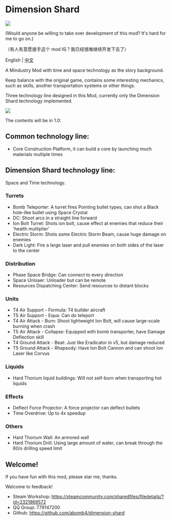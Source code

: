 # Dimension Shard
![](ad/logo.png)

(Would anyone be willing to take over development of this mod? It's hard for me to go on.)

（有人有意愿接手这个 mod 吗？我已经很难继续开发下去了）

English | [中文](README_cn.md)

A Mindustry Mod with time and space technology as the story background.

Keep balance with the original game, contains some interesting mechanics,
such as skills, another transportation systems or other things.

Three technology line designed in this Mod, currently only the Dimension Shard technology implemented.

![](ad/steam1.png)

The contents will be in 1.0:
## Common technology line:
- Core Construction Platform, it can build a core by launching much materials multiple times

## Dimension Shard technology line:
Space and Time technology.

### Turrets
- Bomb Teleporter: A turret fires Pointing bullet types, can shot a Black hole-like bullet using Space Crystal
- DC: Shoot arcs in a straight line forward
- Ion Bolt Turret: Shots ion bolt, cause effect at enemies that reduce their 'health multiplier'
- Electric Storm: Shots some Electric Storm Beam, cause huge damage on enemies
- Dark Light: Fire a large laser and pull enemies on both sides of the laser to the center

### Distribution
- Phase Space Bridge: Can connect to every direction
- Space Unloaer: Unloader but can be remote
- Resources Dispatching Center: Send resources to distant blocks

### Units
- T4 Air Support - Formula: T4 builder aircraft
- T5 Air Support - Equa: Can do teleport
- T4 Air Attack - Burn: Shoot lightweight Ion Bolt, will cause large-scale burning when crash
- T5 Air Attack - Collapse: Equipped with bomb transporter, have Damage Deflection skill
- T4 Ground Attack - Beat: Just like Eradicator in v5, but damage reduced
- T5 Ground Attack - Rhapsody: Have Ion Bolt Cannon and can shoot Ion Laser like Corvus

### Liquids
- Hard Thorium liquid buildings: Will not self-burn when transporting hot liquids

### Effects
- Deflect Force Projector: A force projector can deflect bullets
- Time Overdrive: Up to 4x speedup

### Others
- Hard Thorium Wall: An armored wall
- Hard Thorium Drill: Using large amount of water, can break through the 60/s drilling speed limit

## Welcome!
If you have fun with this mod, please star me, thanks.

Welcome to feedback!

- Steam Workshop: https://steamcommunity.com/sharedfiles/filedetails/?id=2321869572
- QQ Group: 779147200
- Github: https://github.com/abomb4/dimension-shard
